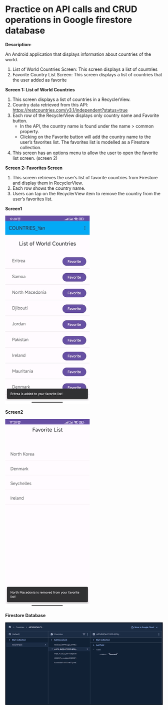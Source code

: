 # Practice on API calls and CRUD operations in Google firestore database


**Description:**

An Android application that displays information about countries of the world.
1. List of World Countries Screen: This screen displays a list of countries
2. Favorite Country List Screen: This screen displays a list of countries that the user added as favorite

**Screen 1: List of World Countries**
1. This screen displays a list of countries in a RecyclerView.
2. Country data retrieved from this API: https://restcountries.com/v3.1/independent?status=true
3. Each row of the RecyclerView displays only country name and Favorite button.
   - In the API, the country name is found under the name > common property.
   - Clicking on the Favorite button will add the country name to the user’s favorites list. The favorites list is modelled as a Firestore collection.
4. This screen has an options menu to allow the user to open the favorite list screen. (screen 2)

**Screen 2: Favorites Screen**
1. This screen retrieves the user’s list of favorite countries from Firestore and display them in RecyclerView.
2. Each row shows the country name.
3. Users can tap on the RecyclerView item to remove the country from the user’s favorites list.

**Screen1**

![Screen1 of application.](https://github.com/Fionajiangfj/Assignment1_COUNTRIES/blob/main/app/src/main/res/drawable/Screen1.jpg)

**Screen2**

![Screen2 of application.](https://github.com/Fionajiangfj/Assignment1_COUNTRIES/blob/main/app/src/main/res/drawable/Screen2.jpg)

**Firestore Database**

![Firestore Database of application.](https://github.com/Fionajiangfj/Assignment1_COUNTRIES/blob/main/app/src/main/res/drawable/firestoreDB.png)
